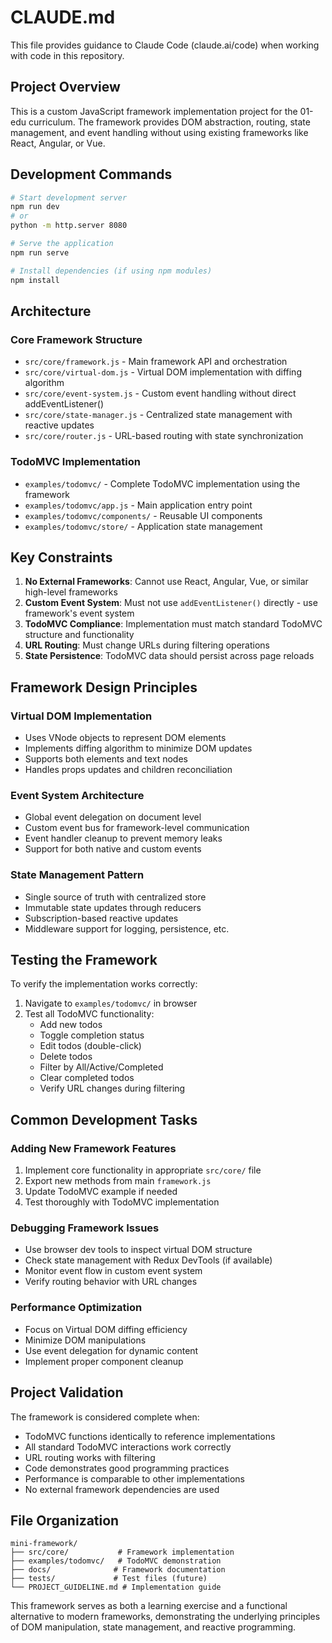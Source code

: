 # CLAUDE.md

This file provides guidance to Claude Code (claude.ai/code) when working with code in this repository.

## Project Overview

This is a custom JavaScript framework implementation project for the 01-edu curriculum. The framework provides DOM abstraction, routing, state management, and event handling without using existing frameworks like React, Angular, or Vue.

## Development Commands

```bash
# Start development server
npm run dev
# or
python -m http.server 8080

# Serve the application
npm run serve

# Install dependencies (if using npm modules)
npm install
```

## Architecture

### Core Framework Structure
- `src/core/framework.js` - Main framework API and orchestration
- `src/core/virtual-dom.js` - Virtual DOM implementation with diffing algorithm
- `src/core/event-system.js` - Custom event handling without direct addEventListener()
- `src/core/state-manager.js` - Centralized state management with reactive updates
- `src/core/router.js` - URL-based routing with state synchronization

### TodoMVC Implementation
- `examples/todomvc/` - Complete TodoMVC implementation using the framework
- `examples/todomvc/app.js` - Main application entry point
- `examples/todomvc/components/` - Reusable UI components
- `examples/todomvc/store/` - Application state management

## Key Constraints

1. **No External Frameworks**: Cannot use React, Angular, Vue, or similar high-level frameworks
2. **Custom Event System**: Must not use `addEventListener()` directly - use framework's event system
3. **TodoMVC Compliance**: Implementation must match standard TodoMVC structure and functionality
4. **URL Routing**: Must change URLs during filtering operations
5. **State Persistence**: TodoMVC data should persist across page reloads

## Framework Design Principles

### Virtual DOM Implementation
- Uses VNode objects to represent DOM elements
- Implements diffing algorithm to minimize DOM updates
- Supports both elements and text nodes
- Handles props updates and children reconciliation

### Event System Architecture
- Global event delegation on document level
- Custom event bus for framework-level communication
- Event handler cleanup to prevent memory leaks
- Support for both native and custom events

### State Management Pattern
- Single source of truth with centralized store
- Immutable state updates through reducers
- Subscription-based reactive updates
- Middleware support for logging, persistence, etc.

## Testing the Framework

To verify the implementation works correctly:

1. Navigate to `examples/todomvc/` in browser
2. Test all TodoMVC functionality:
   - Add new todos
   - Toggle completion status
   - Edit todos (double-click)
   - Delete todos
   - Filter by All/Active/Completed
   - Clear completed todos
   - Verify URL changes during filtering

## Common Development Tasks

### Adding New Framework Features
1. Implement core functionality in appropriate `src/core/` file
2. Export new methods from main `framework.js`
3. Update TodoMVC example if needed
4. Test thoroughly with TodoMVC implementation

### Debugging Framework Issues
- Use browser dev tools to inspect virtual DOM structure
- Check state management with Redux DevTools (if available)
- Monitor event flow in custom event system
- Verify routing behavior with URL changes

### Performance Optimization
- Focus on Virtual DOM diffing efficiency
- Minimize DOM manipulations
- Use event delegation for dynamic content
- Implement proper component cleanup

## Project Validation

The framework is considered complete when:
- TodoMVC functions identically to reference implementations
- All standard TodoMVC interactions work correctly
- URL routing works with filtering
- Code demonstrates good programming practices
- Performance is comparable to other implementations
- No external framework dependencies are used

## File Organization

```
mini-framework/
├── src/core/           # Framework implementation
├── examples/todomvc/   # TodoMVC demonstration
├── docs/              # Framework documentation
├── tests/             # Test files (future)
└── PROJECT_GUIDELINE.md # Implementation guide
```

This framework serves as both a learning exercise and a functional alternative to modern frameworks, demonstrating the underlying principles of DOM manipulation, state management, and reactive programming.
